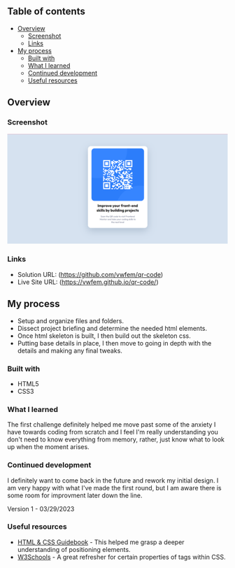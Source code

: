 ## Table of contents

- [Overview](#overview)
  - [Screenshot](#screenshot)
  - [Links](#links)
- [My process](#my-process)
  - [Built with](#built-with)
  - [What I learned](#what-i-learned)
  - [Continued development](#continued-development)
  - [Useful resources](#useful-resources)

## Overview

### Screenshot
![Screenshot of QR Code Reader](/Assets/qrCode-screenshot.png)

### Links

- Solution URL: (https://github.com/vwfem/qr-code)
- Live Site URL: (https://vwfem.github.io/qr-code/)

## My process
- Setup and organize files and folders.
- Dissect project briefing and determine the needed html elements.
- Once html skeleton is built, I then build out the skeleton css. 
- Putting base details in place, I then move to going in depth with the details and making any final tweaks.

### Built with

- HTML5
- CSS3 

### What I learned

The first challenge definitely helped me move past some of the anxiety I have towards coding from scratch and I feel I'm really understanding you don't need to know everything from memory, rather, just know what to look up when the moment arises.

### Continued development

I definitely want to come back in the future and rework my initial design. I am very happy with what I've made the first round, but I am aware there is some room for improvment later down the line.

Version 1 - 03/29/2023
 
### Useful resources

- [HTML & CSS Guidebook](https://htmlandcssguidebook.com/index.html) - This helped me grasp a deeper understanding of positioning elements. 
- [W3Schools](https://www.w3schools.com/) - A great refresher for certain properties of tags within CSS. 


